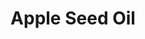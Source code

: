---
name: Apple Seed Oil
title: Apple Seed Oil
details:
  - detail:
      key: "Packaging Size"
      value: "5, 25, 200 Kg"
  - detail:
      key: "Usage/Application"
      value: "Fragrance, Flavour, Pharma"
  - detail:
      key: "Form"
      value: "Liquid"
  - detail:
      key: "Botanical Name"
      value: "Annona Squamosa"
  - detail:
      key: "Brand"
      value: "Natural Aroma"
  - detail:
      key: "Packaging Type"
      value: "Can, Barrel"
  - detail:
      key: "Plant Parts Used"
      value: "Seed"
  - detail:
      key: "CAS No"
      value: "85251-63-4"
showOnHome: false
thumbnail: https://5.imimg.com/data5/SELLER/Default/2021/12/EM/IN/AO/3823480/apple-seed-oil-500x500.jpg
productImages:
  - https://ucarecdn.com/8213c725-21d0-4ac0-ad5e-c1975c20032b/
category: reconstituted oils
---
